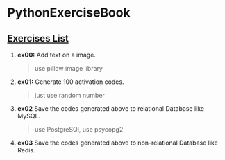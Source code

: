 # PythonExerciseBook

[Exercises List](https://github.com/Yixiaohan/show-me-the-code)
-----

1. **ex00:** Add text on a image.  
    > use pillow image library	
    
2. **ex01:** Generate 100 activation codes.  
    > just use random number
    
3. **ex02** Save the codes generated above to relational Database like MySQL.  
    > use PostgreSQl, use psycopg2
    
4. **ex03** Save the codes generated above to non-relational Database like Redis.  
